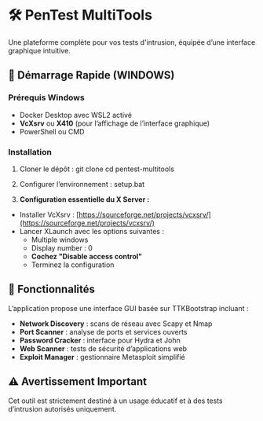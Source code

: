 # 🛠️ PenTest MultiTools

Une plateforme complète pour vos tests d'intrusion, équipée d’une interface graphique intuitive.

## 🚀 Démarrage Rapide (WINDOWS)

### Prérequis Windows
- Docker Desktop avec WSL2 activé
- **VcXsrv** ou **X410** (pour l’affichage de l’interface graphique)
- PowerShell ou CMD

### Installation

1. Cloner le dépôt :
git clone
cd pentest-multitools



2. Configurer l’environnement :
setup.bat


3. **Configuration essentielle du X Server :**
- Installer VcXsrv : [https://sourceforge.net/projects/vcxsrv/](https://sourceforge.net/projects/vcxsrv/)
- Lancer XLaunch avec les options suivantes :
  * Multiple windows
  * Display number : 0
  * **Cochez "Disable access control"**
  * Terminez la configuration





## 🔧 Fonctionnalités

L’application propose une interface GUI basée sur TTKBootstrap incluant :

- **Network Discovery** : scans de réseau avec Scapy et Nmap
- **Port Scanner** : analyse de ports et services ouverts
- **Password Cracker** : interface pour Hydra et John
- **Web Scanner** : tests de sécurité d’applications web
- **Exploit Manager** : gestionnaire Metasploit simplifié





## ⚠️ Avertissement Important

Cet outil est strictement destiné à un usage éducatif et à des tests d’intrusion autorisés uniquement.
